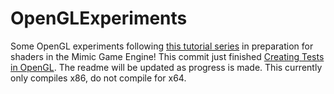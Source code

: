 # OpenGLExperiments
Some OpenGL experiments following [this tutorial series](https://www.youtube.com/watch?v=W3gAzLwfIP0&list=PLlrATfBNZ98foTJPJ_Ev03o2oq3-GGOS2&index=1) in preparation for shaders in the Mimic Game Engine! This commit just finished [Creating Tests in OpenGL](https://youtu.be/P3ui_u1Ba7g?list=PLlrATfBNZ98foTJPJ_Ev03o2oq3-GGOS2). The readme will be updated as progress is made. This currently only compiles x86, do not compile for x64.
